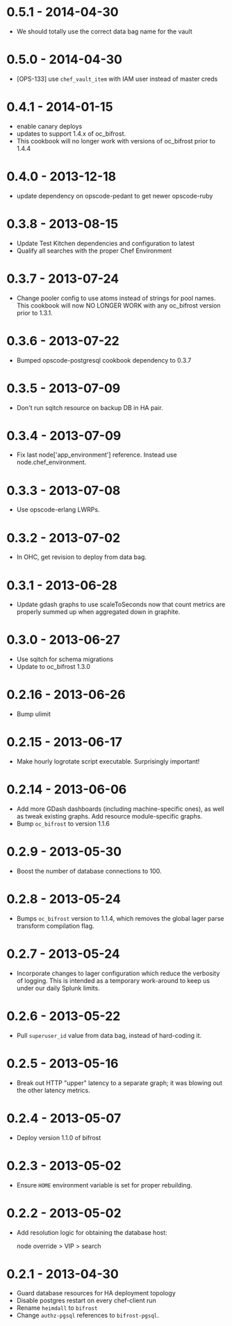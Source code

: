 # 0.5.1 - 2014-04-30
- We should totally use the correct data bag name for the vault

# 0.5.0 - 2014-04-30
- [OPS-133] use `chef_vault_item` with IAM user instead of master creds

# 0.4.1 - 2014-01-15
- enable canary deploys
- updates to support 1.4.x of oc_bifrost.
- This cookbook will no longer work with versions of oc_bifrost
  prior to 1.4.4

# 0.4.0 - 2013-12-18
- update dependency on opscode-pedant to get newer opscode-ruby

# 0.3.8 - 2013-08-15
- Update Test Kitchen dependencies and configuration to latest
- Qualify all searches with the proper Chef Environment

# 0.3.7 - 2013-07-24
- Change pooler config to use atoms instead of strings for pool names.
  This cookbook will now NO LONGER WORK with any oc_bifrost version
  prior to 1.3.1.

# 0.3.6 - 2013-07-22
- Bumped opscode-postgresql cookbook dependency to 0.3.7

# 0.3.5 - 2013-07-09
- Don't run sqitch resource on backup DB in HA pair.

# 0.3.4 - 2013-07-09
- Fix last node['app_environment'] reference. Instead use
  node.chef_environment.

# 0.3.3 - 2013-07-08
- Use opscode-erlang LWRPs.

# 0.3.2 - 2013-07-02
- In OHC, get revision to deploy from data bag.

# 0.3.1 - 2013-06-28
- Update gdash graphs to use scaleToSeconds now that count metrics are
  properly summed up when aggregated down in graphite.

# 0.3.0 - 2013-06-27
- Use sqitch for schema migrations
- Update to oc_bifrost 1.3.0

# 0.2.16 - 2013-06-26
- Bump ulimit

# 0.2.15 - 2013-06-17
- Make hourly logrotate script executable.  Surprisingly important!

# 0.2.14 - 2013-06-06
- Add more GDash dashboards (including machine-specific ones), as well
  as tweak existing graphs.  Add resource module-specific graphs.
- Bump `oc_bifrost` to version 1.1.6

# 0.2.9 - 2013-05-30
- Boost the number of database connections to 100.

# 0.2.8 - 2013-05-24
- Bumps `oc_bifrost` version to 1.1.4, which removes the global lager
  parse transform compilation flag.

# 0.2.7 - 2013-05-24
- Incorporate changes to lager configuration which reduce the
  verbosity of logging.  This is intended as a temporary work-around
  to keep us under our daily Splunk limits.

# 0.2.6 - 2013-05-22
- Pull `superuser_id` value from data bag, instead of hard-coding it.

# 0.2.5 - 2013-05-16
- Break out HTTP "upper" latency to a separate graph; it was blowing
  out the other latency metrics.

# 0.2.4 - 2013-05-07
- Deploy version 1.1.0 of bifrost

# 0.2.3 - 2013-05-02
- Ensure `HOME` environment variable is set for proper rebuilding.

# 0.2.2 - 2013-05-02
- Add resolution logic for obtaining the database host:

  node override > VIP > search

# 0.2.1 - 2013-04-30
- Guard database resources for HA deployment topology
- Disable postgres restart on every chef-client run
- Rename `heimdall` to `bifrost`
- Change `authz-pgsql` references to `bifrost-pgsql`.
